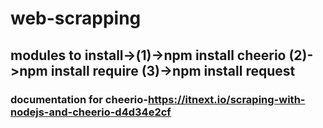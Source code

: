 # web-scrapping

## modules to install->(1)->npm install cheerio (2)->npm install require (3)->npm install request

### documentation for cheerio-https://itnext.io/scraping-with-nodejs-and-cheerio-d4d34e2cf
                          
